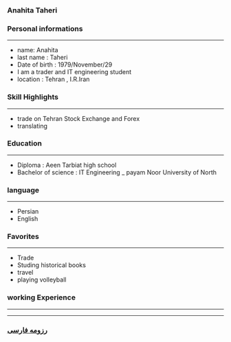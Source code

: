 
### Anahita Taheri


### Personal informations

---
+ name: Anahita
+ last name : Taheri
+ Date of birth : 1979/November/29
+ I am a trader and IT engineering student
+ location : Tehran , I.R.Iran


### Skill Highlights

---
+ trade on Tehran Stock Exchange and Forex
+ translating


### Education

---
+ Diploma : Aeen Tarbiat high school
+ Bachelor of science : IT Engineering
_ payam Noor University of North 

### language

---
+ Persian
+ English

### Favorites

---
+ Trade
+ Studing historical books
+ travel 
+ playing volleyball

### working Experience

---




--- 
### [رزومه فارسی](resume-fa.md)
